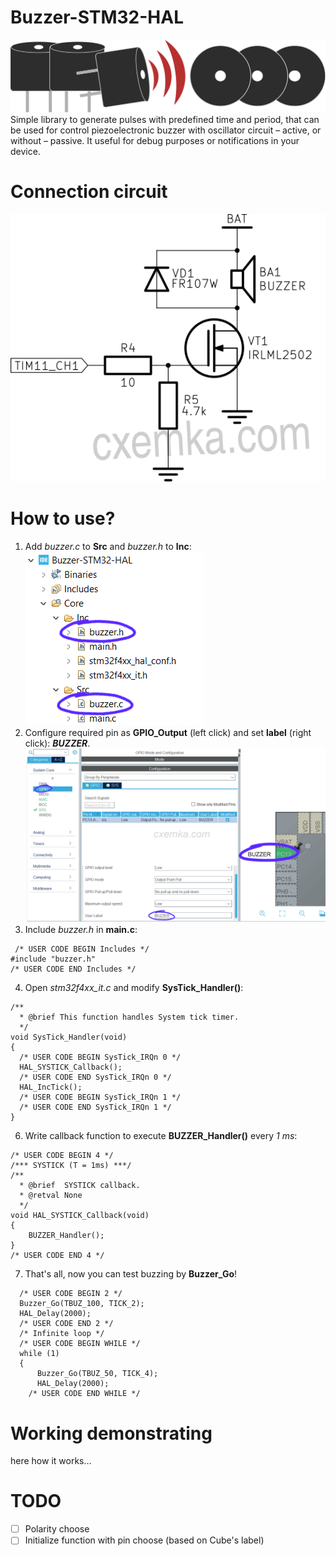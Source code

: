 

# Buzzer-STM32-HAL
![Config pin as input and set gpio label](/Images/buzzer_library.svg)
Simple library to generate pulses with predefined  time and period, that can be used for control piezoelectronic buzzer with oscillator circuit – active, or without – passive. It useful for debug purposes or notifications in your device.
# Connection circuit
![Config pin as input and set gpio label](/Images/buzzer_connection_circuit.svg)
# How to use?
 1. Add *buzzer.c* to **Src** and *buzzer.h* to **Inc**:
![add .c and h. file](/Images/lib_add.png)
 2. Configure required pin as **GPIO_Output** (left click) and set **label** (right click): ***BUZZER***. 
![Config pin as input and set gpio label](/Images/pin_buzzer.png)
 3. Include *buzzer.h* in **main.c**:
```
 /* USER CODE BEGIN Includes */
#include "buzzer.h"
/* USER CODE END Includes */
```
 4. Open *stm32f4xx_it.c* and modify **SysTick_Handler()**:
```
/**
  * @brief This function handles System tick timer.
  */
void SysTick_Handler(void)
{
  /* USER CODE BEGIN SysTick_IRQn 0 */
  HAL_SYSTICK_Callback();
  /* USER CODE END SysTick_IRQn 0 */
  HAL_IncTick();
  /* USER CODE BEGIN SysTick_IRQn 1 */
  /* USER CODE END SysTick_IRQn 1 */
}
  ```
   6. Write callback function to execute **BUZZER_Handler()** every *1 ms*:
```
/* USER CODE BEGIN 4 */
/*** SYSTICK (T = 1ms) ***/
/**
  * @brief  SYSTICK callback.
  * @retval None
  */
void HAL_SYSTICK_Callback(void)
{
	BUZZER_Handler();
}
/* USER CODE END 4 */
```
   7.  That's all, now you can test buzzing by **Buzzer_Go**!
```
  /* USER CODE BEGIN 2 */
  Buzzer_Go(TBUZ_100, TICK_2);
  HAL_Delay(2000);
  /* USER CODE END 2 */
  /* Infinite loop */
  /* USER CODE BEGIN WHILE */
  while (1)
  {
	  Buzzer_Go(TBUZ_50, TICK_4);
	  HAL_Delay(2000);
    /* USER CODE END WHILE */
```
# Working demonstrating
here how it works...

# TODO
 - [ ]  Polarity choose
 - [ ] Initialize function with pin choose (based on Cube's label)